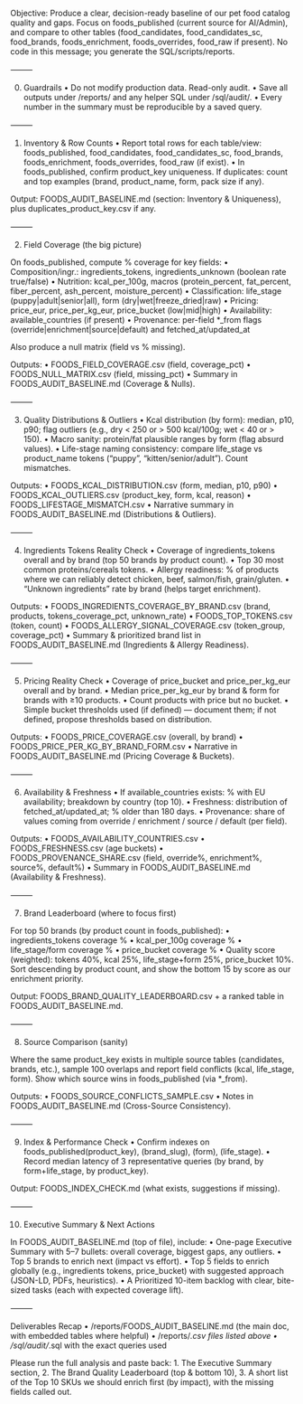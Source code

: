 Objective: Produce a clear, decision-ready baseline of our pet food catalog quality and gaps. Focus on foods_published (current source for AI/Admin), and compare to other tables (food_candidates, food_candidates_sc, food_brands, foods_enrichment, foods_overrides, food_raw if present). No code in this message; you generate the SQL/scripts/reports.

⸻

0) Guardrails
	•	Do not modify production data. Read-only audit.
	•	Save all outputs under /reports/ and any helper SQL under /sql/audit/.
	•	Every number in the summary must be reproducible by a saved query.

⸻

1) Inventory & Row Counts
	•	Report total rows for each table/view:
foods_published, food_candidates, food_candidates_sc, food_brands, foods_enrichment, foods_overrides, food_raw (if exist).
	•	In foods_published, confirm product_key uniqueness. If duplicates: count and top examples (brand, product_name, form, pack size if any).

Output: FOODS_AUDIT_BASELINE.md (section: Inventory & Uniqueness), plus duplicates_product_key.csv if any.

⸻

2) Field Coverage (the big picture)

On foods_published, compute % coverage for key fields:
	•	Composition/ingr.: ingredients_tokens, ingredients_unknown (boolean rate true/false)
	•	Nutrition: kcal_per_100g, macros (protein_percent, fat_percent, fiber_percent, ash_percent, moisture_percent)
	•	Classification: life_stage (puppy|adult|senior|all), form (dry|wet|freeze_dried|raw)
	•	Pricing: price_eur, price_per_kg_eur, price_bucket (low|mid|high)
	•	Availability: available_countries (if present)
	•	Provenance: per-field *_from flags (override|enrichment|source|default) and fetched_at/updated_at

Also produce a null matrix (field vs % missing).

Outputs:
	•	FOODS_FIELD_COVERAGE.csv (field, coverage_pct)
	•	FOODS_NULL_MATRIX.csv (field, missing_pct)
	•	Summary in FOODS_AUDIT_BASELINE.md (Coverage & Nulls).

⸻

3) Quality Distributions & Outliers
	•	Kcal distribution (by form): median, p10, p90; flag outliers (e.g., dry < 250 or > 500 kcal/100g; wet < 40 or > 150).
	•	Macro sanity: protein/fat plausible ranges by form (flag absurd values).
	•	Life-stage naming consistency: compare life_stage vs product_name tokens (“puppy”, “kitten/senior/adult”). Count mismatches.

Outputs:
	•	FOODS_KCAL_DISTRIBUTION.csv (form, median, p10, p90)
	•	FOODS_KCAL_OUTLIERS.csv (product_key, form, kcal, reason)
	•	FOODS_LIFESTAGE_MISMATCH.csv
	•	Narrative summary in FOODS_AUDIT_BASELINE.md (Distributions & Outliers).

⸻

4) Ingredients Tokens Reality Check
	•	Coverage of ingredients_tokens overall and by brand (top 50 brands by product count).
	•	Top 30 most common proteins/cereals tokens.
	•	Allergy readiness: % of products where we can reliably detect chicken, beef, salmon/fish, grain/gluten.
	•	“Unknown ingredients” rate by brand (helps target enrichment).

Outputs:
	•	FOODS_INGREDIENTS_COVERAGE_BY_BRAND.csv (brand, products, tokens_coverage_pct, unknown_rate)
	•	FOODS_TOP_TOKENS.csv (token, count)
	•	FOODS_ALLERGY_SIGNAL_COVERAGE.csv (token_group, coverage_pct)
	•	Summary & prioritized brand list in FOODS_AUDIT_BASELINE.md (Ingredients & Allergy Readiness).

⸻

5) Pricing Reality Check
	•	Coverage of price_bucket and price_per_kg_eur overall and by brand.
	•	Median price_per_kg_eur by brand & form for brands with ≥10 products.
	•	Count products with price but no bucket.
	•	Simple bucket thresholds used (if defined) — document them; if not defined, propose thresholds based on distribution.

Outputs:
	•	FOODS_PRICE_COVERAGE.csv (overall, by brand)
	•	FOODS_PRICE_PER_KG_BY_BRAND_FORM.csv
	•	Narrative in FOODS_AUDIT_BASELINE.md (Pricing Coverage & Buckets).

⸻

6) Availability & Freshness
	•	If available_countries exists: % with EU availability; breakdown by country (top 10).
	•	Freshness: distribution of fetched_at/updated_at; % older than 180 days.
	•	Provenance: share of values coming from override / enrichment / source / default (per field).

Outputs:
	•	FOODS_AVAILABILITY_COUNTRIES.csv
	•	FOODS_FRESHNESS.csv (age buckets)
	•	FOODS_PROVENANCE_SHARE.csv (field, override%, enrichment%, source%, default%)
	•	Summary in FOODS_AUDIT_BASELINE.md (Availability & Freshness).

⸻

7) Brand Leaderboard (where to focus first)

For top 50 brands (by product count in foods_published):
	•	ingredients_tokens coverage %
	•	kcal_per_100g coverage %
	•	life_stage/form coverage %
	•	price_bucket coverage %
	•	Quality score (weighted): tokens 40%, kcal 25%, life_stage+form 25%, price_bucket 10%.
Sort descending by product count, and show the bottom 15 by score as our enrichment priority.

Output: FOODS_BRAND_QUALITY_LEADERBOARD.csv + a ranked table in FOODS_AUDIT_BASELINE.md.

⸻

8) Source Comparison (sanity)

Where the same product_key exists in multiple source tables (candidates, brands, etc.), sample 100 overlaps and report field conflicts (kcal, life_stage, form).
Show which source wins in foods_published (via *_from).

Outputs:
	•	FOODS_SOURCE_CONFLICTS_SAMPLE.csv
	•	Notes in FOODS_AUDIT_BASELINE.md (Cross-Source Consistency).

⸻

9) Index & Performance Check
	•	Confirm indexes on foods_published(product_key), (brand_slug), (form), (life_stage).
	•	Record median latency of 3 representative queries (by brand, by form+life_stage, by product_key).

Output: FOODS_INDEX_CHECK.md (what exists, suggestions if missing).

⸻

10) Executive Summary & Next Actions

In FOODS_AUDIT_BASELINE.md (top of file), include:
	•	One-page Executive Summary with 5–7 bullets: overall coverage, biggest gaps, any outliers.
	•	Top 5 brands to enrich next (impact vs effort).
	•	Top 5 fields to enrich globally (e.g., ingredients tokens, price_bucket) with suggested approach (JSON-LD, PDFs, heuristics).
	•	A Prioritized 10-item backlog with clear, bite-sized tasks (each with expected coverage lift).

⸻

Deliverables Recap
	•	/reports/FOODS_AUDIT_BASELINE.md (the main doc, with embedded tables where helpful)
	•	/reports/*.csv files listed above
	•	/sql/audit/*.sql with the exact queries used

Please run the full analysis and paste back:
	1.	The Executive Summary section,
	2.	The Brand Quality Leaderboard (top & bottom 10),
	3.	A short list of the Top 10 SKUs we should enrich first (by impact), with the missing fields called out.